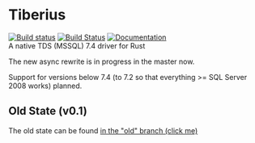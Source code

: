 # Tiberius
[![Build status](https://ci.appveyor.com/api/projects/status/ei34it5ppntytrev/branch/master?svg=true)](https://ci.appveyor.com/project/steffengy/tiberius/branch/master)
[![Build Status](https://travis-ci.org/steffengy/tiberius.svg?branch=master)](https://travis-ci.org/steffengy/tiberius)
[![Documentation](https://docs.rs/tiberius/badge.svg)](https://docs.rs/tiberius)  
A native TDS (MSSQL) 7.4 driver for Rust

The new async rewrite is in progress in the master now.  

Support for versions below 7.4 (to 7.2 so that everything >= SQL Server 2008 works) planned.

## Old State (v0.1)
The old state can be found [in the "old" branch (click me)](https://github.com/steffengy/tiberius/tree/old)
